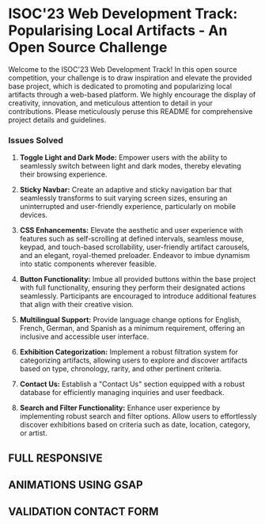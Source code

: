 # ISOC'23 Web Development Track: Popularising Local Artifacts - An Open Source Challenge

Welcome to the ISOC'23 Web Development Track! In this open source competition, your challenge is to draw inspiration and elevate the provided base project, which is dedicated to promoting and popularizing local artifacts through a web-based platform. We highly encourage the display of creativity, innovation, and meticulous attention to detail in your contributions. Please meticulously peruse this README for comprehensive project details and guidelines.



### Issues Solved 

1. **Toggle Light and Dark Mode:** Empower users with the ability to seamlessly switch between light and dark modes, thereby elevating their browsing experience.

2. **Sticky Navbar:** Create an adaptive and sticky navigation bar that seamlessly transforms to suit varying screen sizes, ensuring an uninterrupted and user-friendly experience, particularly on mobile devices.

3. **CSS Enhancements:** Elevate the aesthetic and user experience with features such as self-scrolling at defined intervals, seamless mouse, keypad, and touch-based scrollability, user-friendly artifact carousels, and an elegant, royal-themed preloader. Endeavor to imbue dynamism into static components wherever feasible.

4. **Button Functionality:** Imbue all provided buttons within the base project with full functionality, ensuring they perform their designated actions seamlessly. Participants are encouraged to introduce additional features that align with their creative vision.

5. **Multilingual Support:** Provide language change options for English, French, German, and Spanish as a minimum requirement, offering an inclusive and accessible user interface.

6. **Exhibition Categorization:** Implement a robust filtration system for categorizing artifacts, allowing users to explore and discover artifacts based on type, chronology, rarity, and other pertinent criteria.

7. **Contact Us:** Establish a "Contact Us" section equipped with a robust database for efficiently managing inquiries and user feedback.


8. **Search and Filter Functionality:** Enhance user experience by implementing robust search and filter options. Allow users to effortlessly discover exhibitions based on criteria such as date, location, category, or artist.


## FULL RESPONSIVE
## ANIMATIONS USING GSAP
## VALIDATION CONTACT FORM

